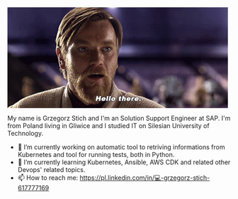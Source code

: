 <img align="center" src="https://github.com/grzesti868/grzesti868/blob/main/star-wars-obi-wan-kenobi.gif">

My name is Grzegorz Stich and I'm an Solution Support Engineer at SAP. I'm from Poland living in Gliwice and I studied IT on Silesian University of Technology.

- 🔭 I’m currently working on automatic tool to retriving informations from Kubernetes and tool for running tests, both in Python.
- 🌱 I’m currently learning Kubernetes, Ansible, AWS CDK and related other Devops' related topics.
- 📫 How to reach me: https://pl.linkedin.com/in/💻-grzegorz-stich-617777169
